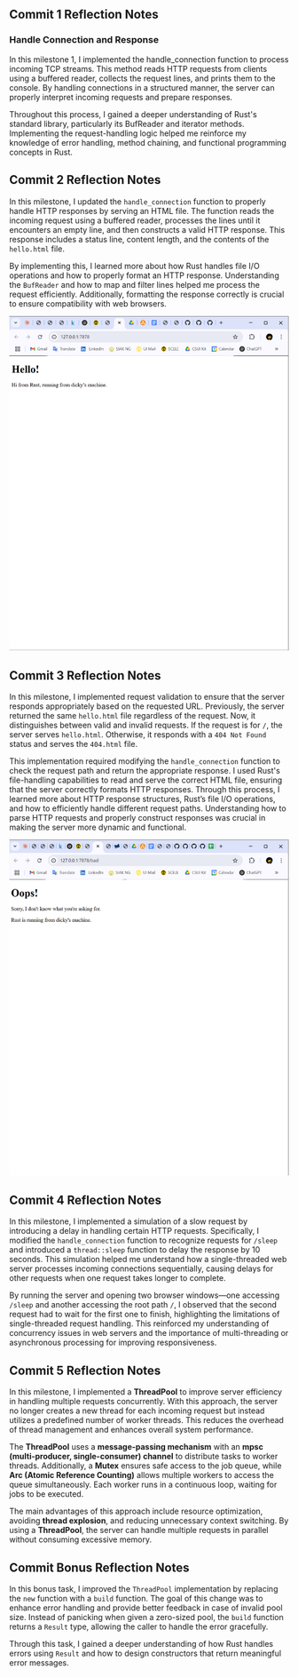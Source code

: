 ## Commit 1 Reflection Notes
### Handle Connection and Response

In this milestone 1, I implemented the handle_connection function to process incoming TCP streams. This method reads HTTP requests from clients using a buffered reader, collects the request lines, and prints them to the console. By handling connections in a structured manner, the server can properly interpret incoming requests and prepare responses.

Throughout this process, I gained a deeper understanding of Rust's standard library, particularly its BufReader and iterator methods. Implementing the request-handling logic helped me reinforce my knowledge of error handling, method chaining, and functional programming concepts in Rust.


## Commit 2 Reflection Notes

In this milestone, I updated the `handle_connection` function to properly handle HTTP responses by serving an HTML file. The function reads the incoming request using a buffered reader, processes the lines until it encounters an empty line, and then constructs a valid HTTP response. This response includes a status line, content length, and the contents of the `hello.html` file.

By implementing this, I learned more about how Rust handles file I/O operations and how to properly format an HTTP response. Understanding the `BufReader` and how to map and filter lines helped me process the request efficiently. Additionally, formatting the response correctly is crucial to ensure compatibility with web browsers.

![Milestone 2 screen capture](assets/images/milestone2.png)

## Commit 3 Reflection Notes

In this milestone, I implemented request validation to ensure that the server responds appropriately based on the requested URL. Previously, the server returned the same `hello.html` file regardless of the request. Now, it distinguishes between valid and invalid requests. If the request is for `/`, the server serves `hello.html`. Otherwise, it responds with a `404 Not Found` status and serves the `404.html` file.

This implementation required modifying the `handle_connection` function to check the request path and return the appropriate response. I used Rust's file-handling capabilities to read and serve the correct HTML file, ensuring that the server correctly formats HTTP responses. Through this process, I learned more about HTTP response structures, Rust’s file I/O operations, and how to efficiently handle different request paths. Understanding how to parse HTTP requests and properly construct responses was crucial in making the server more dynamic and functional.

![Milestone 3 screen capture](assets/images/milestone3.png)


## Commit 4 Reflection Notes


In this milestone, I implemented a simulation of a slow request by introducing a delay in handling certain HTTP requests. Specifically, I modified the `handle_connection` function to recognize requests for `/sleep` and introduced a `thread::sleep` function to delay the response by 10 seconds. This simulation helped me understand how a single-threaded web server processes incoming connections sequentially, causing delays for other requests when one request takes longer to complete.

By running the server and opening two browser windows—one accessing `/sleep` and another accessing the root path `/`, I observed that the second request had to wait for the first one to finish, highlighting the limitations of single-threaded request handling. This reinforced my understanding of concurrency issues in web servers and the importance of multi-threading or asynchronous processing for improving responsiveness.

## Commit 5 Reflection Notes

In this milestone, I implemented a **ThreadPool** to improve server efficiency in handling multiple requests concurrently. With this approach, the server no longer creates a new thread for each incoming request but instead utilizes a predefined number of worker threads. This reduces the overhead of thread management and enhances overall system performance.

The **ThreadPool** uses a **message-passing mechanism** with an **mpsc (multi-producer, single-consumer) channel** to distribute tasks to worker threads. Additionally, a **Mutex** ensures safe access to the job queue, while **Arc (Atomic Reference Counting)** allows multiple workers to access the queue simultaneously. Each worker runs in a continuous loop, waiting for jobs to be executed.

The main advantages of this approach include resource optimization, avoiding **thread explosion**, and reducing unnecessary context switching. By using a **ThreadPool**, the server can handle multiple requests in parallel without consuming excessive memory.

## Commit Bonus Reflection Notes

In this bonus task, I improved the `ThreadPool` implementation by replacing the `new` function with a `build` function. The goal of this change was to enhance error handling and provide better feedback in case of invalid pool size. Instead of panicking when given a zero-sized pool, the `build` function returns a `Result` type, allowing the caller to handle the error gracefully.

Through this task, I gained a deeper understanding of how Rust handles errors using `Result` and how to design constructors that return meaningful error messages.
